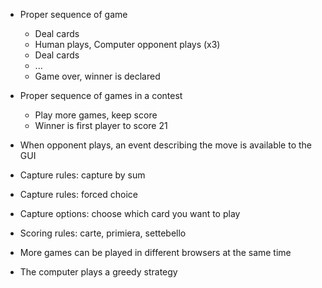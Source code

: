 
- Proper sequence of game
  - Deal cards
  - Human plays, Computer opponent plays (x3)
  - Deal cards
  - ...
  - Game over, winner is declared
  
- Proper sequence of games in a contest
  - Play more games, keep score
  - Winner is first player to score 21
  
- When opponent plays, an event describing the move is available to the GUI

- Capture rules: capture by sum
- Capture rules: forced choice
- Capture options: choose which card you want to play


- Scoring rules: carte, primiera, settebello

- More games can be played in different browsers at the same time

- The computer plays a greedy strategy
